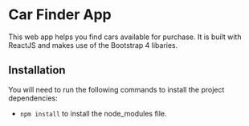 # Car Finder App

This web app helps you find cars available for purchase. It is built with ReactJS and makes use of the Bootstrap 4 libaries.

## Installation

You will need to run the following commands to install the project dependencies:

* `npm install` to install the node_modules file.

